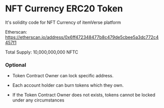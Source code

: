 # NFT Currency ERC20 Token

It's solidity code for NFT Currency of itemVerse platform

Etherscan: https://etherscan.io/address/0x6ff472348477b8c479de5cbee5a3dc772c4457f1

Total Supply: 10,000,000,000 NFTC

### Optional

- Token Contract Owner can lock specific address.

- Each account holder can burn tokens which they own.

- If the Token Contract Owner does not exists, tokens cannot be locked under any circumstances